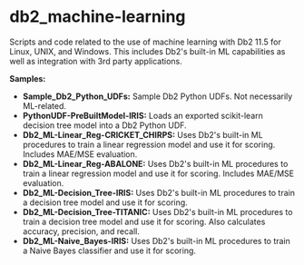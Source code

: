 # db2_machine-learning
Scripts and code related to the use of machine learning with Db2 11.5 for Linux, UNIX, and Windows. This includes Db2's built-in ML capabilities as well as integration with 3rd party applications.

**Samples:**
- **Sample_Db2_Python_UDFs:** Sample Db2 Python UDFs. Not necessarily ML-related.
- **PythonUDF-PreBuiltModel-IRIS:** Loads an exported scikit-learn decision tree model into a Db2 Python UDF.
- **Db2_ML-Linear_Reg-CRICKET_CHIRPS:** Uses Db2's built-in ML procedures to train a linear regression model and use it for scoring. Includes MAE/MSE evaluation.
- **Db2_ML-Linear_Reg-ABALONE:** Uses Db2's built-in ML procedures to train a linear regression model and use it for scoring. Includes MAE/MSE evaluation.
- **Db2_ML-Decision_Tree-IRIS:** Uses Db2's built-in ML procedures to train a decision tree model and use it for scoring.
- **Db2_ML-Decision_Tree-TITANIC:** Uses Db2's built-in ML procedures to train a decision tree model and use it for scoring. Also calculates accuracy, precision, and recall.
- **Db2_ML-Naive_Bayes-IRIS:** Uses Db2's built-in ML procedures to train a Naive Bayes classifier and use it for scoring.
